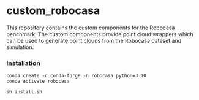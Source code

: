 # custom_robocasa

This repository contains the custom components for the Robocasa benchmark. The custom components
provide point cloud wrappers which can be used to generate point clouds from the Robocasa dataset and simulation.

### Installation

```
conda create -c conda-forge -n robocasa python=3.10
conda activate robocasa

sh install.sh
```